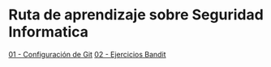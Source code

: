 # Ruta de aprendizaje sobre Seguridad Informatica

[01 - Configuración de Git](https://github.com/sacrabma92/CiberSecurity/tree/main/01_Configuraciion_Git)
[02 - Ejercicios Bandit](https://github.com/sacrabma92/CiberSecurity/tree/main/02_Bandit_OverTheWire)
